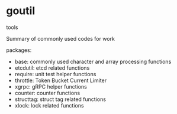 # goutil
tools

Summary of commonly used codes for work


packages:
  * base: commonly used character and array processing functions
  * etcdutil: etcd related functions
  * require: unit test helper functions
  * throttle: Token Bucket Current Limiter
  * xgrpc: gRPC helper functions
  * counter: counter functions
  * structtag: struct tag related functions
  * xlock: lock related functions